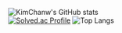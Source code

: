 ![KimChanw's GitHub stats](https://github-readme-stats.vercel.app/api?username=KimChanw&show_icons=true&theme=dark)   
[![Solved.ac Profile](http://mazassumnida.wtf/api/generate_badge?boj=chanwoo0628)](https://solved.ac/chanwoo0628)
![Top Langs](https://github-readme-stats.vercel.app/api/top-langs/?username=KimChanw&layout=&theme=)
